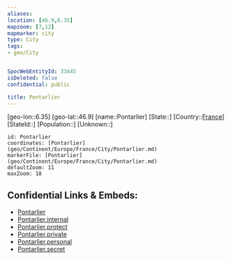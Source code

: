 ```yaml
---
aliases: 
location: [46.9,6.35]
mapzoom: [7,12] 
mapmarker: city 
type: City
tags:
- geo/City


SpocWebEntityId: 33445
isDeleted: false
confidential: public

title: Pontarlier
---
```

[geo-lon::6.35]
[geo-lat::46.9]
[name::Pontarlier]
[State::]
[Country::[France](geo/Continent/Europe/France.md)]
[StateId::]
[Population::]
[Unknown::]


```leaflet
id: Pontarlier
coordinates: [Pontarlier](geo/Continent/Europe/France/City/Pontarlier.md)
markerFile: [Pontarlier](geo/Continent/Europe/France/City/Pontarlier.md)
defaultZoom: 11 
maxZoom: 18
```


## Confidential Links & Embeds: 
- [Pontarlier](../../../../../../_public/geo/Continent/Europe/France/City/Pontarlier.md) 
- [Pontarlier.internal](../../../../../../_internal/geo/Continent/Europe/France/City/Pontarlier.internal.md) 
- [Pontarlier.protect](../../../../../../_protect/geo/Continent/Europe/France/City/Pontarlier.protect.md) 
- [Pontarlier.private](../../../../../../_private/geo/Continent/Europe/France/City/Pontarlier.private.md) 
- [Pontarlier.personal](../../../../../../_personal/geo/Continent/Europe/France/City/Pontarlier.personal.md) 
- [Pontarlier.secret](../../../../../../_secret/geo/Continent/Europe/France/City/Pontarlier.secret.md) 
